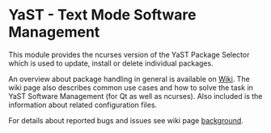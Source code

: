# YaST - Text Mode Software Management

This module provides the ncurses version of the YaST Package Selector which is used to update, install or delete individual packages.

An overview about package handling in general is available on [Wiki](https://github.com/libyui/libyui-ncurses-pkg/wiki).
The wiki page also describes common use cases and how to solve the task in YaST Software Management (for Qt as well as ncurses).
Also included is the information about related configuration files.

For details about reported bugs and issues see wiki page [background](https://github.com/libyui/libyui-ncurses-pkg/wiki/background).
